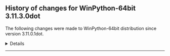 ﻿## History of changes for WinPython-64bit 3.11.3.0dot

The following changes were made to WinPython-64bit distribution since version 3.11.0.1dot.

<details>
### Python packages

Upgraded packages:

  * [msvc_runtime](https://pypi.org/project/msvc_runtime) 14.32.31326 → 14.34.31931 (Install the Microsoft&#8482; Visual C++&#8482; runtime DLLs to the sys.prefix and Scripts directories)
  * [pip](https://pypi.org/project/pip) 22.3 → 23.1.2 (The PyPA recommended tool for installing Python packages.)
  * [Python](http://www.python.org/) 3.11.0 → 3.11.3 (Python programming language with standard library)
  * [setuptools](https://pypi.org/project/setuptools) 65.5.0 → 67.7.2 (Easily download, build, install, upgrade, and uninstall Python packages)
  * [wheel](https://pypi.org/project/wheel) 0.37.1 → 0.40.0 (A built-package format for Python)
  * [winpython](http://winpython.github.io/) 5.1.20221030 → 6.1.20230518 (WinPython distribution tools, including WPPM)


</details>
* * *
